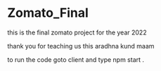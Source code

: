 # Zomato_Final

this is the final zomato project for the year 2022 

thank you for teaching us this aradhna kund maam 

to run the code goto client and type npm start . 
